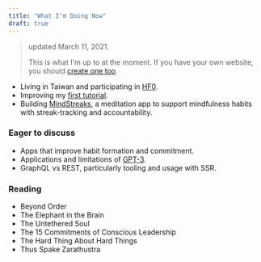 ```yaml
---
title: "What I'm Doing Now"
draft: true
---
```


> updated March 11, 2021.
>
> This is what I'm up to at the moment. If you have your own website, you should [create one too](https://nownownow.com/about).

- Living in Taiwan and participating in [HF0](https://twitter.com/hackerfellow).
- Improving my [first tutorial](./posts/building-a-fullstack-twitter-clone).
- Building [MindStreaks](https://mindstreaks.com), a meditation app to support mindfulness habits with streak-tracking and accountability.

### Eager to discuss

- Apps that improve habit formation and commitment.
- Applications and limitations of [GPT-3](https://arxiv.org/abs/2005.14165).
- GraphQL vs REST, particularly tooling and usage with SSR.

### Reading

- Beyond Order
- The Elephant in the Brain
- The Untethered Soul
- The 15 Commitments of Conscious Leadership
- The Hard Thing About Hard Things
- Thus Spake Zarathustra
